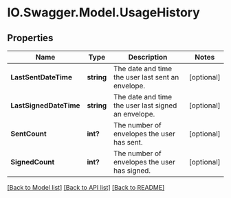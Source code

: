 # IO.Swagger.Model.UsageHistory
## Properties

Name | Type | Description | Notes
------------ | ------------- | ------------- | -------------
**LastSentDateTime** | **string** | The date and time the user last sent an envelope.  | [optional] 
**LastSignedDateTime** | **string** | The date and time the user last signed an envelope. | [optional] 
**SentCount** | **int?** | The number of envelopes the user has sent.  | [optional] 
**SignedCount** | **int?** | The number of envelopes the user has signed.  | [optional] 

[[Back to Model list]](../README.md#documentation-for-models) [[Back to API list]](../README.md#documentation-for-api-endpoints) [[Back to README]](../README.md)

